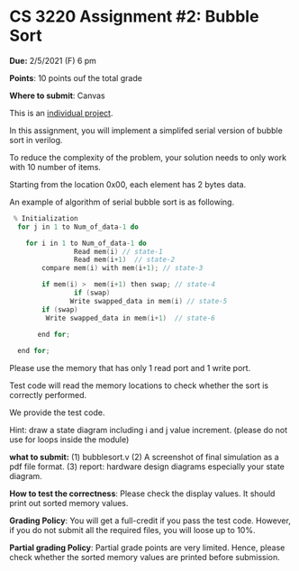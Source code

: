 # CS 3220 Assignment #2: Bubble Sort

**Due:** 2/5/2021 (F) 6 pm

**Points**: 10 points ouf the total grade 

**Where to submit**: Canvas 

This is an <u> individual project</u>. 

In this assignment, you will implement a simplifed serial version of  bubble sort in verilog. 

To reduce the complexity of the problem, your solution needs to only work with 10 number of items. 

Starting from the location 0x00, each element has 2 bytes data. 



An example of algorithm of serial bubble sort is as following.  

````c
 % Initialization 
  for j in 1 to Num_of_data-1 do 

    for i in 1 to Num_of_data-1 do 
				Read mem(i) // state-1 
				Read mem(i+1)  // state-2
       	compare mem(i) with mem(i+1); // state-3 

        if mem(i) >  mem(i+1) then swap; // state-4 
				if (swap)
			   Write swapped_data in mem(i) // state-5 
        if (swap)
         Write swapped_data in mem(i+1)  // state-6 
		
       end for; 

  end for;  
````


Please use the memory that has only 1 read port and 1 write port.  


Test code will read the memory locations to check whether the sort is correctly performed. 

We provide the test code. 

Hint: draw a state diagram including i and j value  increment. (please do not use for loops inside the module) 

**what to submit:** (1) bubblesort.v (2)  A screenshot of final simulation as a pdf file format.  (3) report: hardware design diagrams especially your state diagram. 

**How to test the correctness**: Please check the display values. It should print out sorted memory values. 



**Grading Policy**: You will get a full-credit if you pass the test code. However, if you do not submit all the required files, you will loose up to 10%. 



**Partial grading Policy**: Partial grade points are very limited. Hence, please check whether the sorted memory values are printed before submission. 

 

 

 

 

